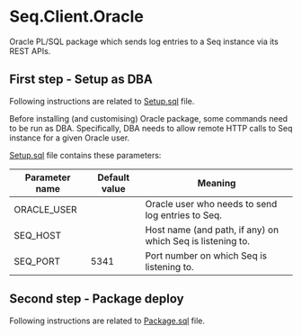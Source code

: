 # Seq.Client.Oracle

Oracle PL/SQL package which sends log entries to a Seq instance via its REST APIs.

## First step - Setup as DBA

Following instructions are related to [Setup.sql](https://github.com/finsaspa/Seq.Client.Oracle/blob/master/Setup.sql) file.

Before installing (and customising) Oracle package, some commands need to be run as DBA.
Specifically, DBA needs to allow remote HTTP calls to Seq instance for a given Oracle user.

[Setup.sql](https://github.com/finsaspa/Seq.Client.Oracle/blob/master/Setup.sql) file contains these parameters:

| Parameter name | Default value | Meaning                                                    |
| -------------- | ------------- | ---------------------------------------------------------- |
| ORACLE_USER    |               | Oracle user who needs to send log entries to Seq.          |
| SEQ_HOST       |               | Host name (and path, if any) on which Seq is listening to. |
| SEQ_PORT       | 5341          | Port number on which Seq is listening to.                  |

## Second step - Package deploy

Following instructions are related to [Package.sql](https://github.com/finsaspa/Seq.Client.Oracle/blob/master/Package.sql) file.
